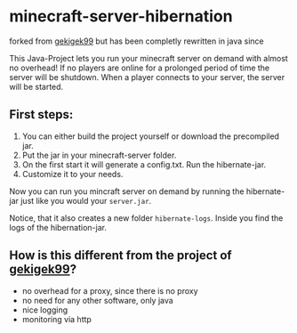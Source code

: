 # minecraft-server-hibernation
forked from [gekigek99](https://github.com/gekigek99/minecraft-vanilla-server-hibernation) but has been completly rewritten in java since

This Java-Project lets you run your minecraft server on demand with almost no overhead! If no players are online for a prolonged period of time the server will be shutdown. When a player connects to your server, the server will be started. 

## First steps:
1. You can either build the project yourself or download the precompiled jar.
2. Put the jar in your minecraft-server folder.
3. On the first start it will generate a config.txt. Run the hibernate-jar. 
4. Customize it to your needs. 

Now you can run you mincraft server on demand by running the hibernate-jar just like you would your `server.jar`. 

Notice, that it also creates a new folder `hibernate-logs`. Inside you find the logs of the hibernation-jar.

## How is this different from the project of [gekigek99](https://github.com/gekigek99/minecraft-vanilla-server-hibernation)?
- no overhead for a proxy, since there is no proxy
- no need for any other software, only java
- nice logging
- monitoring via http
